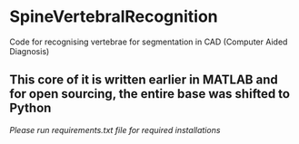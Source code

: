 # SpineVertebralRecognition
Code for recognising vertebrae for segmentation in CAD (Computer Aided Diagnosis)

## This core of it is written earlier in MATLAB and for open sourcing, the entire base was shifted to Python

*Please run requirements.txt file for required installations*

